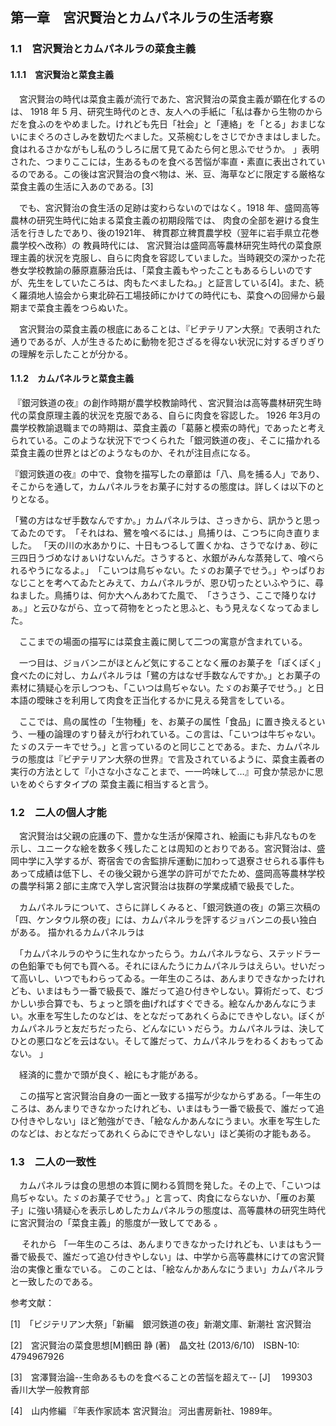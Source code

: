 ## 第一章　宮沢賢治とカムパネルラの生活考察

### 1.1　宮沢賢治とカムパネルラの菜食主義

#### 1.1.1　宮沢賢治と菜食主義

　宮沢賢治の時代は菜食主義が流行であた、宮沢賢治の菜食主義が顕在化するのは、 1918 年 5 月、研究生時代のとき、友人への手紙に「私は春から生物のからだを食ふのをやめました。けれども先日「社会」と「連絡」を「とる」おまじないにまぐろのさしみを数切たべました。又茶椀むしをさじでかきまはしました。食はれるさかながもし私のうしろに居て見てゐたら何と思ふでせうか。 」表明された、つまりここには，生あるものを食べる苦悩が率直・素直に表出されているのである。この後は宮沢賢治の食べ物は、米、豆、海草などに限定する厳格な菜食主義の生活に入あのである。[3]

　でも、宮沢賢治の食生活の足跡は変わらないのではなく。1918 年、盛岡高等農林の研究生時代に始まる菜食主義の初期段階では、 肉食の全部を避ける食生活を行きしたであり、後の1921年、 稗貫郡立稗貫農学校（翌年に岩手県立花巻農学校へ改称）の 教員時代には、 宮沢賢治は盛岡高等農林研究生時代の菜食原理主義的状況を克服し、自らに肉食を容認していました。当時親交の深かった花巻女学校教諭の藤原嘉藤治氏は、「菜食主義もやったこともあるらしいのですが、先生をしていたころは、肉もたべましたね。」と証言している[4]。また、続く羅須地人協会から東北砕石工場技師にかけての時代にも、菜食への回帰から最期まで菜食主義をつらぬいた。 

　宮沢賢治の菜食主義の根底にあることは、『ビヂテリアン大祭』で表明された通りであるが、人が生きるために動物を犯さざるを得ない状況に対するぎりぎりの理解を示したことが分かる。 

#### 1.1.2　カムパネルラと菜食主義

​	『銀河鉄道の夜』の創作時期が農学校教諭時代 、宮沢賢治は高等農林研究生時代の菜食原理主義的状況を克服である、自らに肉食を容認した。 1926 年3月の農学校教諭退職までの時期は、菜食主義の「葛藤と模索の時代」であったと考えられている。このような状況下でつくられた「銀河鉄道の夜」、そこに描かれる菜食主義の世界とはどのようなものか、それが注目点になる。 

​	『銀河鉄道の夜』の中で、食物を描写したの章節は「八、鳥を捕る人」であり、そこからを通して，カムパネルラをお菓子に対するの態度は。詳しくは以下のとりとなる。

​	「鷺の方はなぜ手数なんですか。」カムパネルラは、さっきから、訊かうと思ってゐたのです。
​	「それはね、鷺を喰べるには、」鳥捕りは、こつちに向き直りました。
​	「天の川の水あかりに、十日もつるして置くかね、さうでなけぁ、砂に三四日うづめなけぁいけないんだ。さうすると、水銀がみんな蒸発して、喰べられるやうになるよ。」
​	「こいつは鳥ぢゃない。たゞのお菓子でせう。」やっぱりおなじことを考へてゐたとみえて、カムパネルラが、恩ひ切ったといふやうに、尋ねました。鳥捕りは、何か大へんあわてた風で、
​	「さうさう、ここで降りなけぁ。」と云ひながら、立って荷物をとったと思ふと、もう見えなくなってゐました。 

　ここまでの場面の描写には菜食主義に関して二つの寓意が含まれている。

　一つ目は、ジョバンニがほとんど気にすることなく雁のお菓子を「ぽくぽく」食べたのに対し、カムパネルラは「鷺の方はなぜ手数なんですか。」とお菓子の素材に猜疑心を示しつつも、「こいつは鳥ぢゃない。たゞのお菓子でせう。」と日本語の曖昧さを利用して肉食を正当化するかに見える発言をしている。

　ここでは、鳥の属性の「生物種」を、お菓子の属性「食品」に置き換えるという、一種の論理のすり替えが行われている。この言は、「こいつは牛ぢゃない。たゞのステーキでせう。」と言っているのと同じことである。また、カムパネルラの態度は『ビヂテリアン大祭の世界』で言及されているように、菜食主義者の実行の方法として『小さな小さなことまで、一一吟味して…』可食か禁忌かに思いをめぐらすタイプの 菜食主義に相当すると言う。

### 1.2　二人の個人才能

　宮沢賢治は父親の庇護の下、豊かな生活が保障され、絵画にも非凡なものを示し、ユニークな絵を数多く残したことは周知のとおりである。宮沢賢治は、盛岡中学に入学するが、寄宿舎での舎監排斥運動に加わって退寮させられる事件もあって成績は低下し、その後父親から進学の許可がでたため、盛岡高等農林学校の農学科第２部に主席で入学し宮沢賢治は抜群の学業成績で級長でした。

　カムパネルラについて、さらに詳しくみると、「銀河鉄道の夜」の第三次稿の「四、ケンタウル祭の夜」には、カムパネルラを評するジョバンニの長い独白がある。 描かれるカムパネルラは

　「カムパネルラのやうに生れなかったらう。カムパネルラなら、ステッドラーの色鉛筆でも何でも買へる。それにほんたうにカムパネルラはえらい。せいだって高いし、いつでもわらってゐる。一年生のころは、あんまりできなかったけれども、いまはもう一番で級長で、誰だって追ひ付きやしない。算術だって、むづかしい歩合算でも、ちょっと頭を曲げればすぐできる。絵なんかあんなにうまい。水車を写生したのなどは、をとなだってあれくらゐにできやしない。ぼくがカムパネルラと友だちだったら、どんなにいゝだらう。カムパネルラは、決してひとの悪口などを云はない。そして誰だって、カムパネルラをわるくおもってゐない。 」

　経済的に豊かで頭が良く、絵にも才能がある。

　この描写と宮沢賢治自身の一面と一致する描写が少なからずある。「一年生のころは、あんまりできなかったけれども、いまはもう一番で級長で、誰だって追ひ付きやしない」ほど勉強ができ、「絵なんかあんなにうまい。水車を写生したのなどは、おとなだってあれくらゐにできやしない」ほど美術の才能もある。 

### 1.3　二人の一致性

　カムパネルラは食の思想の本質に関わる質問を発した。その上で、「こいつは鳥ぢゃない。たゞのお菓子でせう。」と言って、肉食にならないか、「雁のお菓子」に強い猜疑心を表示しめしたカムパネルラの態度は、高等農林の研究生時代に宮沢賢治の「菜食主義」的態度が一致してである 。 

　 それから 「一年生のころは、あんまりできなかったけれども、いまはもう一番で級長で、誰だって追ひ付きやしない」は、中学から高等農林にけての宮沢賢治の実像と重なでいる。 このことは、「絵なんかあんなにうまい」カムパネルラと一致したのである。

参考文献：

[1]　「ビジテリアン大祭」「新編　銀河鉄道の夜」新潮文庫、新潮社  宮沢賢治

[2]　宮沢賢治の菜食思想[M]鶴田 静 (著)　晶文社 (2013/6/10)　ISBN-10: 4794967926

[3]　宮澤賢治論--生命あるものを食べることの苦悩を超えて-- [J]　 199303　 香川大学一般教育部 

[4]　山内修編 『年表作家読本 宮沢賢治』 河出書房新社、1989年。 